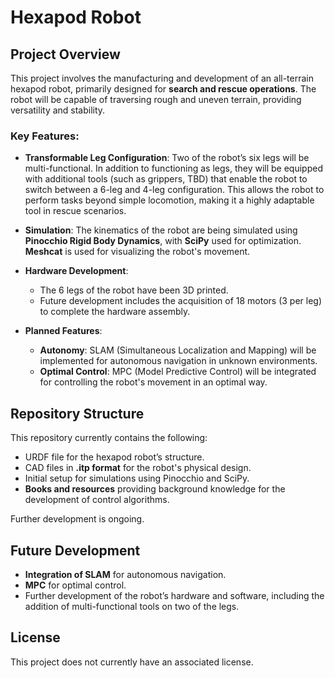 # Hexapod Robot

## Project Overview

This project involves the manufacturing and development of an all-terrain hexapod robot, primarily designed for **search and rescue operations**. The robot will be capable of traversing rough and uneven terrain, providing versatility and stability. 

### Key Features:
- **Transformable Leg Configuration**: Two of the robot’s six legs will be multi-functional. In addition to functioning as legs, they will be equipped with additional tools (such as grippers, TBD) that enable the robot to switch between a 6-leg and 4-leg configuration. This allows the robot to perform tasks beyond simple locomotion, making it a highly adaptable tool in rescue scenarios.
  
- **Simulation**: The kinematics of the robot are being simulated using **Pinocchio Rigid Body Dynamics**, with **SciPy** used for optimization. **Meshcat** is used for visualizing the robot's movement.

- **Hardware Development**: 
  - The 6 legs of the robot have been 3D printed.
  - Future development includes the acquisition of 18 motors (3 per leg) to complete the hardware assembly.

- **Planned Features**:
  - **Autonomy**: SLAM (Simultaneous Localization and Mapping) will be implemented for autonomous navigation in unknown environments.
  - **Optimal Control**: MPC (Model Predictive Control) will be integrated for controlling the robot's movement in an optimal way.

## Repository Structure

This repository currently contains the following:
- URDF file for the hexapod robot’s structure.
- CAD files in **.itp format** for the robot's physical design.
- Initial setup for simulations using Pinocchio and SciPy.
- **Books and resources** providing background knowledge for the development of control algorithms.

Further development is ongoing.

## Future Development

- **Integration of SLAM** for autonomous navigation.
- **MPC** for optimal control.
- Further development of the robot’s hardware and software, including the addition of multi-functional tools on two of the legs.

## License

This project does not currently have an associated license.
